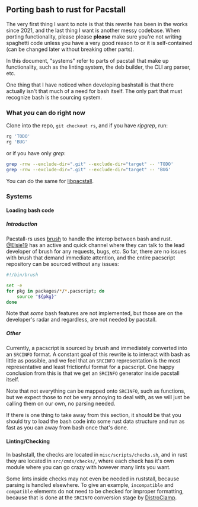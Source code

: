 ## Porting bash to rust for Pacstall

The very first thing I want to note is that this rewrite has been in the works since 2021, and the last thing I want is another messy codebase. When porting functionality, please please **please** make sure you're not writing spaghetti code unless you have a very good reason to or it is self-contained (can be changed later without breaking other parts).

In this document, "systems" refer to parts of pacstall that make up functionality, such as the linting system, the deb builder, the CLI arg parser, etc.

One thing that I have noticed when developing bashstall is that there actually isn't that much of a need for bash itself. The only part that must recognize bash is the sourcing system.

### What ***you*** can do right now

Clone into the repo, `git checkout rs`, and if you have *ripgrep*, run:

```bash
rg 'TODO'
rg 'BUG'
```

or if you have only *grep*:

```bash
grep -rnw --exclude-dir=".git" --exclude-dir="target" -- 'TODO'
grep -rnw --exclude-dir=".git" --exclude-dir="target" -- 'BUG'
```

You can do the same for [libpacstall](https://github.com/Elsie19/libpacstall).

### Systems

#### Loading bash code

##### Introduction

Pacstall-rs uses [brush](https://brush.sh) to handle the interop between bash and rust. [@Elsie19](https://github.com/Elsie19) has an active and quick channel where they can talk to the lead developer of brush for any requests, bugs, etc. So far, there are no issues with brush that demand immediate attention, and the entire pacscript repository can be sourced without any issues:

```bash
#!/bin/brush

set -e
for pkg in packages/*/*.pacscript; do
    source "${pkg}"
done
```

Note that *some* bash features are not implemented, but those are on the developer's radar and regardless, are not needed by pacstall.

##### Other

Currently, a pacscript is sourced by brush and immediately converted into an `SRCINFO` format. A constant goal of this rewrite is to interact with bash as little as possible, and we feel that an `SRCINFO` representation is the most representative and least frictionful format for a pacscript. One happy conclusion from this is that we get an `SRCINFO` generator inside pacstall itself.

Note that not everything can be mapped onto `SRCINFO`, such as functions, but we expect those to not be very annoying to deal with, as we will just be calling them on our own, no parsing needed.

If there is one thing to take away from this section, it should be that you should try to load the bash code into some rust data structure and run as fast as you can away from bash once that's done.

#### Linting/Checking

In bashstall, the checks are located in `misc/scripts/checks.sh`, and in rust they are located in `src/cmds/checks/`, where each check has it's own module where you can go crazy with however many lints you want.

Some lints inside checks may not even be needed in ruststall, because parsing is handled elsewhere. To give an example, `incompatible` and `compatible` elements do not need to be checked for improper formatting, because that is done at the `SRCINFO` conversion stage by [DistroClamp](https://docs.rs/libpacstall/latest/libpacstall/pkg/keys/struct.DistroClamp.html).
